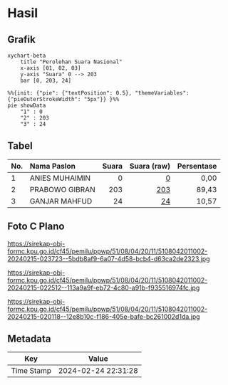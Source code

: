 # Hasil

## Grafik

```mermaid
xychart-beta
    title "Perolehan Suara Nasional"
    x-axis [01, 02, 03]
    y-axis "Suara" 0 --> 203
    bar [0, 203, 24]
```

```mermaid
%%{init: {"pie": {"textPosition": 0.5}, "themeVariables": {"pieOuterStrokeWidth": "5px"}} }%%
pie showData
    "1" : 0
    "2" : 203
    "3" : 24
```

## Tabel

| No. | Nama Paslon    | Suara | Suara (raw) | Persentase |
|:--- |:-------------- | -----:| -----------:| ----------:|
| 1   | ANIES MUHAIMIN | 0     | [0][p-1]    | 0,00       |
| 2   | PRABOWO GIBRAN | 203   | [203][p-2]  | 89,43      |
| 3   | GANJAR MAHFUD  | 24    | [24][p-3]   | 10,57      |


[p-1]: https://github.com/gigit-pemilu/pemilu-2024/blob/main/pilpres/hitung-suara/sub/51-bali/sub/08-buleleng/sub/04-banjar/sub/2011-tampekan/sub/002-tps/sub/paslon-1.txt
[p-2]: https://github.com/gigit-pemilu/pemilu-2024/blob/main/pilpres/hitung-suara/sub/51-bali/sub/08-buleleng/sub/04-banjar/sub/2011-tampekan/sub/002-tps/sub/paslon-2.txt
[p-3]: https://github.com/gigit-pemilu/pemilu-2024/blob/main/pilpres/hitung-suara/sub/51-bali/sub/08-buleleng/sub/04-banjar/sub/2011-tampekan/sub/002-tps/sub/paslon-3.txt

## Foto C Plano

https://sirekap-obj-formc.kpu.go.id/cf45/pemilu/ppwp/51/08/04/20/11/5108042011002-20240215-023723--5bdb8af9-6a07-4d58-bcb4-d63ca2de2323.jpg

https://sirekap-obj-formc.kpu.go.id/cf45/pemilu/ppwp/51/08/04/20/11/5108042011002-20240215-022512--113a9a9f-eb72-4c80-a91b-f935516974fc.jpg

https://sirekap-obj-formc.kpu.go.id/cf45/pemilu/ppwp/51/08/04/20/11/5108042011002-20240215-020118--12e8b10c-f186-405e-bafe-bc261002d1da.jpg


## Metadata

| Key        | Value               |
| ---------- | ------------------- |
| Time Stamp | 2024-02-24 22:31:28 |



